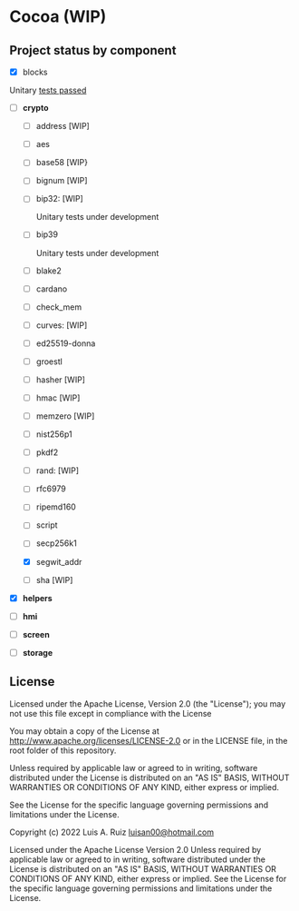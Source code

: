 # Cocoa (WIP)

## Project status by component


- [X] blocks

Unitary [tests passed](./components/blocks/test/test_blocks.c)

- [ ] **crypto**
  - [ ] address [WIP]
  - [ ] aes
  - [ ] base58 [WIP}
  - [ ] bignum [WIP]
  - [ ] bip32: [WIP]
   
    Unitary tests under development
  - [ ] bip39
 
    Unitary tests under development
  
  - [ ] blake2
  - [ ] cardano
  - [ ] check_mem
  - [ ] curves: [WIP]
  - [ ] ed25519-donna
  - [ ] groestl
  - [ ] hasher [WIP]
  - [ ] hmac [WIP]
  - [ ] memzero [WIP]
  - [ ] nist256p1
  - [ ] pkdf2
  - [ ] rand: [WIP]
  - [ ] rfc6979
  - [ ] ripemd160
  - [ ] script
  - [ ] secp256k1
  - [X] segwit_addr
  - [ ] sha [WIP]

- [X] **helpers**

- [ ] **hmi**

- [ ] **screen**

- [ ] **storage**

## License

Licensed under the Apache License, Version 2.0 (the "License"); you may not use this file except in compliance with the License

You may obtain a copy of the License at http://www.apache.org/licenses/LICENSE-2.0 or in the LICENSE file, in the root folder of this repository.

Unless required by applicable law or agreed to in writing, software distributed under the License is distributed on an "AS IS" BASIS, WITHOUT WARRANTIES OR CONDITIONS OF ANY KIND, either express or implied.

See the License for the specific language governing permissions and limitations under the License.

Copyright (c) 2022 Luis A. Ruiz <luisan00@hotmail.com>

Licensed under the Apache License Version 2.0 Unless required by applicable law or agreed to in writing, software distributed under the License is distributed on an "AS IS" BASIS, WITHOUT WARRANTIES OR CONDITIONS OF ANY KIND, either express or implied. See the License for the specific language governing permissions and limitations under the License.
